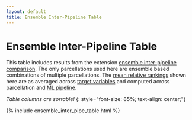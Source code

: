 ```yaml
---
layout: default
title: Ensemble Inter-Pipeline Table
---
```


# Ensemble Inter-Pipeline Table

This table includes results from the extension [ensemble inter-pipeline comparison](./ensemble_by_pipeline#inter-pipeline-comparison).
The only parcellations used here are ensemble based combinations of multiple parcellations.
The [mean relative rankings](./results_intro#mean-rank) shown here are as
averaged across [target variables](./variables.html) and computed across parcellation and [ML pipeline](./ml_pipelines.html).

*Table columns are sortable!*
{: style="font-size: 85%; text-align: center;"}

{% include ensemble_inter_pipe_table.html %}